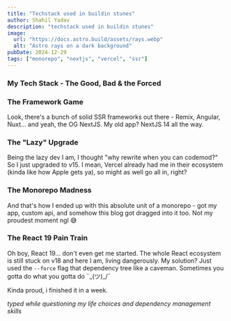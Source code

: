 ```yaml
---
title: "Techstack used in buildin stunes"
author: Shahil Yadav
description: "techstack used in buildin stunes"
image:
  url: "https://docs.astro.build/assets/rays.webp"
  alt: "Astro rays on a dark background"
pubDate: 2024-12-29
tags: ["monorepo", "nextjs", "vercel", "ssr"]
---
```


### My Tech Stack - The Good, Bad & the Forced

### The Framework Game
Look, there's a bunch of solid SSR frameworks out there - Remix, Angular, Nuxt... and yeah, the OG NextJS. My old app? NextJS 14 all the way.

### The "Lazy" Upgrade
Being the lazy dev I am, I thought "why rewrite when you can codemod?" So I just upgraded to v15. I mean, Vercel already had me in their ecosystem (kinda like how Apple gets ya), so might as well go all in, right?

### The Monorepo Madness
And that's how I ended up with this absolute unit of a monorepo - got my app, custom api, and somehow this blog got dragged into it too. Not my proudest moment ngl 😅

### The React 19 Pain Train
Oh boy, React 19... don't even get me started. The whole React ecosystem is still stuck on v18 and here I am, living dangerously. My solution? Just used the `--force` flag that dependency tree like a caveman. Sometimes you gotta do what you gotta do ¯\_(ツ)_/¯

Kinda proud, i finished it in a week.

*typed while questioning my life choices and dependency management skills*
